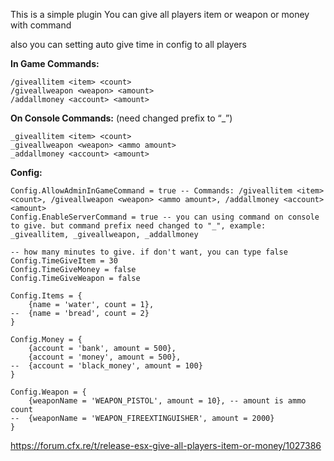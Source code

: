 This is a simple plugin
You can give all players item or weapon or money with command

also you can setting auto give time in config to all players

**In Game Commands:**
```
/giveallitem <item> <count>
/giveallweapon <weapon> <amount>
/addallmoney <account> <amount>
```

**On Console Commands:** 
(need changed prefix to “_”)
```
_giveallitem <item> <count> 
_giveallweapon <weapon> <ammo amount>
_addallmoney <account> <amount>
```


**Config:**
```
Config.AllowAdminInGameCommand = true -- Commands: /giveallitem <item> <count>, /giveallweapon <weapon> <ammo amount>, /addallmoney <account> <amount>
Config.EnableServerCommand = true -- you can using command on console to give. but command prefix need changed to "_", example: _giveallitem, _giveallweapon, _addallmoney

-- how many minutes to give. if don't want, you can type false
Config.TimeGiveItem = 30
Config.TimeGiveMoney = false 
Config.TimeGiveWeapon = false

Config.Items = {
	{name = 'water', count = 1},
--	{name = 'bread', count = 2}
}

Config.Money = {
	{account = 'bank', amount = 500},
 	{account = 'money', amount = 500},
--	{account = 'black_money', amount = 100}
}

Config.Weapon = {
	{weaponName = 'WEAPON_PISTOL', amount = 10}, -- amount is ammo count
--	{weaponName = 'WEAPON_FIREEXTINGUISHER', amount = 2000}
}
```

https://forum.cfx.re/t/release-esx-give-all-players-item-or-money/1027386
